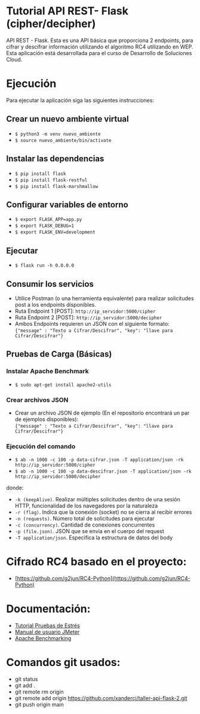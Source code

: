 # Tutorial API REST- Flask (cipher/decipher)
API REST - Flask. Esta es una API básica que proporciona 2 endpoints, para cifrar y descifrar información utilizando el algoritmo RC4 utilizando en WEP. Esta aplicación está desarrollada para el curso de Desarrollo de Soluciones Cloud. 

# Ejecución 
Para ejecutar la aplicación siga las siguientes instrucciones: 

## Crear un nuevo ambiente virtual
* ```$ python3 -m venv nuevo_ambiente```
* ```$ source nuevo_ambiente/bin/activate```

## Instalar las dependencias
* ```$ pip install flask``` 
* ```$ pip install flask-restful```
* ```$ pip install flask-marshmallow```

## Configurar variables de entorno
* ```$ export FLASK_APP=app.py```
* ```$ export FLASK_DEBUG=1```
* ```$ export FLASK_ENV=development```

## Ejecutar
* ```$ flask run -h 0.0.0.0```

## Consumir los servicios
* Utilice Postman (o una herramienta equivalente) para realizar solicitudes post a los endpoints disponibles. 
* Ruta Endpoint 1 [POST]: ```http://ip_servidor:5000/cipher```
* Ruta Endpoint 2 [POST]: ```http://ip_servidor:5000/decipher```
* Ambos Endpoints requieren un JSON con el siguiente formato:  
```{"message" : "Texto a Cifrar/Descifrar", "key": "llave para Cifrar/Descifrar"}```

## Pruebas de Carga (Básicas)
### Instalar Apache Benchmark
* ```$ sudo apt-get install apache2-utils```  
### Crear archivos JSON
* Crear un archivo JSON de ejemplo (En el repositorio encontrará un par de ejemplos disponibles):  
```{"message" : "Texto a Cifrar/Descifrar", "key": "llave para Cifrar/Descifrar"}```
### Ejecución del comando 
* ```$ ab -n 1000 -c 100 -p data-cifrar.json -T application/json -rk http://ip_servidor:5000/cipher```
* ```$ ab -n 1000 -c 100 -p data-descifrar.json -T application/json -rk http://ip_servidor:5000/decipher```  

donde:
* ```-k (keepAlive)```. Realizar múltiples solicitudes dentro de una sesión HTTP, funcionalidad de los navegadores por la naturaleza
* ```-r (flag)```. Indica que la conexión (socket) no se cierra al recibir errores
* ```-n (requests)```. Número total de solicitudes para ejecutar
* ```-c (concurrency)```. Cantidad de conexiones concurrentes
* ```-p (file.json)```. JSON que se envia en el cuerpo del request
* ```-T application/json```. Especifica la estructura de datos del body


# Cifrado RC4 basado en el proyecto:
* [https://github.com/g2jun/RC4-Python](https://github.com/g2jun/RC4-Python)

# Documentación:
* [Tutorial Pruebas de Estrés](https://misovirtual.virtual.uniandes.edu.co/codelabs/tutorial-pruebas-estres)
* [Manual de usuario JMeter](https://jmeter.apache.org/usermanual/get-started.html)
* [Apache Benchmarking](https://httpd.apache.org/docs/2.4/programs/ab.html)

# Comandos git usados:
* git status
* git add .
* git remote rm origin
* git remote add origin https://github.com/xandercj/taller-api-flask-2.git
* git push origin main